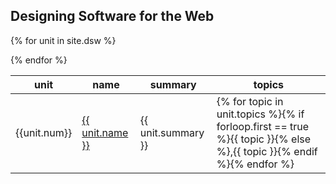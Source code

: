   <h2>Designing Software for the Web</h2>

  <table>
    <thead>
  <tr><th>unit</th><th>name</th><th>summary</th><th>topics</th></tr>
  </thead>

<tbody>

{% for unit in site.dsw %}
   <tr>
     <td class="unit_num">{{unit.num}}</td>
     <td class="unit_name"><a href="{{unit.url}}">{{ unit.name }}</a></td>
     <td class="unit_summary">{{ unit.summary }}</a></td>
     <td class="unit_topics">{% for topic in unit.topics %}{% if forloop.first == true %}{{ topic }}{% else %},{{ topic }}{% endif %}{% endfor %}</td>	
   </tr>
   {% endfor %}
  </tbody>
  </table>
